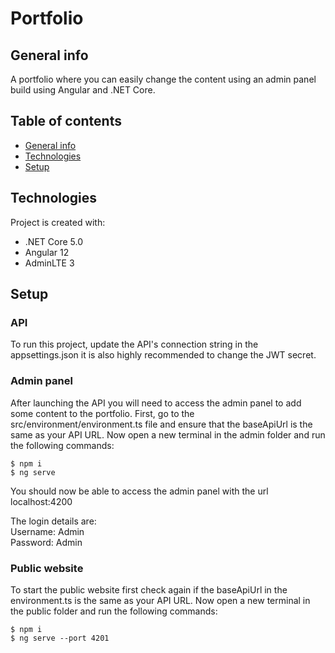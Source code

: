 # Portfolio

## General info
A portfolio where you can easily change the content using an admin panel build using Angular and .NET Core.

## Table of contents
* [General info](#general-info)
* [Technologies](#technologies)
* [Setup](#setup)
	
## Technologies
Project is created with:
* .NET Core 5.0
* Angular 12
* AdminLTE 3
	
## Setup

### API
To run this project, update the API's connection string in the appsettings.json it is also highly recommended to change the JWT secret.

### Admin panel
After launching the API you will need to access the admin panel to add some content to the portfolio.
First, go to the src/environment/environment.ts file and ensure that the baseApiUrl is the same as your API URL.
Now open a new terminal in the admin folder and run the following commands:
```
$ npm i
$ ng serve
```
You should now be able to access the admin panel with the url localhost:4200  

The login details are:  
Username: Admin  
Password: Admin

### Public website
To start the public website first check again if the baseApiUrl in the environment.ts is the same as your API URL.
Now open a new terminal in the public folder and run the following commands:
```
$ npm i
$ ng serve --port 4201
```
